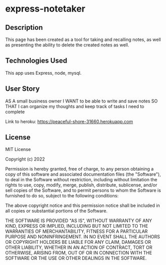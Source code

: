 # express-notetaker

## Description

This page has been created as a tool for taking and recalling notes, as well as presenting the ability to delete the created notes as well.  

## Technologies Used
This app uses Express, node, mysql.

## User Story

AS A small business owner
I WANT to be able to write and save notes
SO THAT I can organize my thoughts and keep track of tasks I need to complete

Link to heroku:
https://peaceful-shore-31660.herokuapp.com

## License

MIT License

Copyright (c) 2022 

Permission is hereby granted, free of charge, to any person obtaining a copy
of this software and associated documentation files (the "Software"), to deal
in the Software without restriction, including without limitation the rights
to use, copy, modify, merge, publish, distribute, sublicense, and/or sell
copies of the Software, and to permit persons to whom the Software is
furnished to do so, subject to the following conditions:

The above copyright notice and this permission notice shall be included in all
copies or substantial portions of the Software.

THE SOFTWARE IS PROVIDED "AS IS", WITHOUT WARRANTY OF ANY KIND, EXPRESS OR
IMPLIED, INCLUDING BUT NOT LIMITED TO THE WARRANTIES OF MERCHANTABILITY,
FITNESS FOR A PARTICULAR PURPOSE AND NONINFRINGEMENT. IN NO EVENT SHALL THE
AUTHORS OR COPYRIGHT HOLDERS BE LIABLE FOR ANY CLAIM, DAMAGES OR OTHER
LIABILITY, WHETHER IN AN ACTION OF CONTRACT, TORT OR OTHERWISE, ARISING FROM,
OUT OF OR IN CONNECTION WITH THE SOFTWARE OR THE USE OR OTHER DEALINGS IN THE
SOFTWARE.
